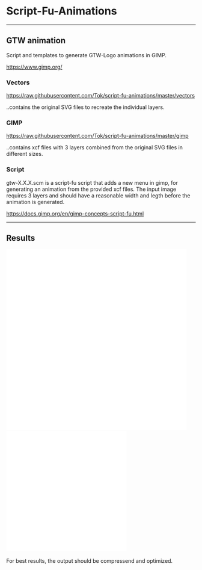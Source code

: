 # Script-Fu-Animations

---

## GTW animation
Script and templates to generate GTW-Logo animations in GIMP.

https://www.gimp.org/

### Vectors
https://raw.githubusercontent.com/Tok/script-fu-animations/master/vectors 

..contains the original SVG files to recreate the individual layers.

### GIMP
https://raw.githubusercontent.com/Tok/script-fu-animations/master/gimp 

..contains xcf files with 3 layers combined from the original SVG files in different sizes.

### Script
gtw-X.X.X.scm is a script-fu script that adds a new menu in gimp, for generating an animation from the provided xcf files. 
The input image requires 3 layers and should have a reasonable width and legth before the animation is generated.

https://docs.gimp.org/en/gimp-concepts-script-fu.html

---

## Results
![GTW Green 480](https://raw.githubusercontent.com/Tok/script-fu-animations/master/results/GTW-0.8.0-480-green.gif "Green 480")
![GTW Red 320](https://raw.githubusercontent.com/Tok/script-fu-animations/master/results/GTW-0.8.0-320-red.gif "Red 320")

For best results, the output should be compressend and optimized.
